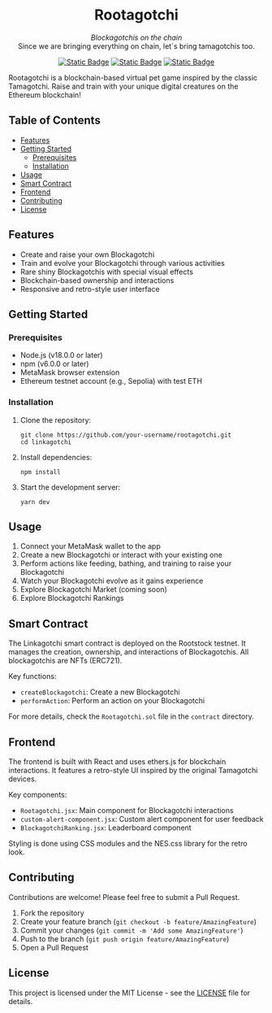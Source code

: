 <div align="center">
    <h1>Rootagotchi</h1>
    <i>Blockagotchis on the chain</i>
</div>
<div align="center">
  Since we are bringing everything on chain, let`s bring tamagotchis too. 
</div>

<div align="center">
  
  <a href="">[![Static Badge](https://img.shields.io/badge/chainlink--VRF-2.5-5bd1d7)](https://docs.chain.link/vrf)</a>
  <a href="">[![Static Badge](https://img.shields.io/badge/solidity-green)](https://ethereum.org/en/developers/docs/)</a>
  <a href="">[![Static Badge](https://img.shields.io/badge/react-green)](https://react.dev/)</a>
</div>


Rootagotchi is a blockchain-based virtual pet game inspired by the classic Tamagotchi. Raise and train with your unique digital creatures on the Ethereum blockchain!

## Table of Contents

- [Features](#features)
- [Getting Started](#getting-started)
  - [Prerequisites](#prerequisites)
  - [Installation](#installation)
- [Usage](#usage)
- [Smart Contract](#smart-contract)
- [Frontend](#frontend)
- [Contributing](#contributing)
- [License](#license)

## Features

- Create and raise your own Blockagotchi
- Train and evolve your Blockagotchi through various activities
- Rare shiny Blockagotchis with special visual effects
- Blockchain-based ownership and interactions
- Responsive and retro-style user interface

## Getting Started

### Prerequisites

- Node.js (v18.0.0 or later)
- npm (v6.0.0 or later)
- MetaMask browser extension
- Ethereum testnet account (e.g., Sepolia) with test ETH

### Installation

1. Clone the repository:
   ```
   git clone https://github.com/your-username/rootagotchi.git
   cd linkagotchi
   ```

2. Install dependencies:
   ```
   npm install
   ```

3. Start the development server:
   ```
   yarn dev
   ```

## Usage

1. Connect your MetaMask wallet to the app
2. Create a new Blockagotchi or interact with your existing one
3. Perform actions like feeding, bathing, and training to raise your Blockagotchi
4. Watch your Blockagotchi evolve as it gains experience
5. Explore Blockagotchi Market (coming soon)
6. Explore Blockagotchi Rankings

## Smart Contract

The Linkagotchi smart contract is deployed on the Rootstock testnet. It manages the creation, ownership, and interactions of Blockagotchis. All blockagotchis are NFTs (ERC721).

Key functions:
- `createBlockagotchi`: Create a new Blockagotchi
- `performAction`: Perform an action on your Blockagotchi

For more details, check the `Rootagotchi.sol` file in the `contract` directory.

## Frontend

The frontend is built with React and uses ethers.js for blockchain interactions. It features a retro-style UI inspired by the original Tamagotchi devices.

Key components:
- `Rootagotchi.jsx`: Main component for Blockagotchi interactions
- `custom-alert-component.jsx`: Custom alert component for user feedback
- `BlockagotchiRanking.jsx`: Leaderboard component

Styling is done using CSS modules and the NES.css library for the retro look.

## Contributing

Contributions are welcome! Please feel free to submit a Pull Request.

1. Fork the repository
2. Create your feature branch (`git checkout -b feature/AmazingFeature`)
3. Commit your changes (`git commit -m 'Add some AmazingFeature'`)
4. Push to the branch (`git push origin feature/AmazingFeature`)
5. Open a Pull Request

## License

This project is licensed under the MIT License - see the [LICENSE](LICENSE) file for details.
